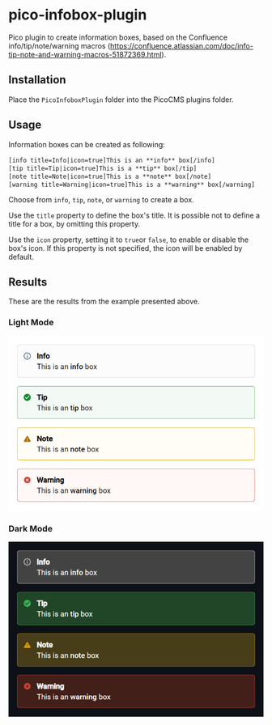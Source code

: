 # pico-infobox-plugin
Pico plugin to create information boxes, based on the Confluence info/tip/note/warning macros (https://confluence.atlassian.com/doc/info-tip-note-and-warning-macros-51872369.html).

## Installation

Place the `PicoInfoboxPlugin` folder into the PicoCMS plugins folder.

## Usage

Information boxes can be created as following:

```
[info title=Info|icon=true]This is an **info** box[/info]
[tip title=Tip|icon=true]This is a **tip** box[/tip]
[note title=Note|icon=true]This is a **note** box[/note]
[warning title=Warning|icon=true]This is a **warning** box[/warning]
```

Choose from `info`, `tip`, `note`, or `warning` to create a box.

Use the `title` property to define the box's title. It is possible not to define a title for a box, by omitting this property.

Use the `icon` property, setting it to `true`or `false`, to enable or disable the box's icon. If this property is not specified, the icon will be enabled by default.

## Results

These are the results from the example presented above.

### Light Mode

![Light Mode](lightmode.png)

### Dark Mode

![Dark Mode](darkmode.png)